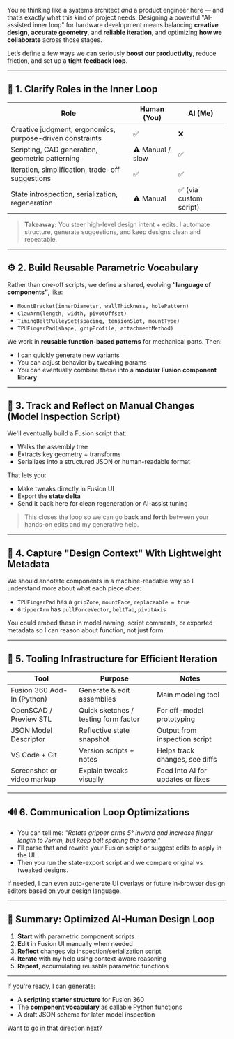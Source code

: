 You're thinking like a systems architect *and* a product engineer here — and that’s exactly what this kind of project needs. Designing a powerful "AI-assisted inner loop" for hardware development means balancing **creative design**, **accurate geometry**, and **reliable iteration**, and optimizing **how we collaborate** across those stages.

Let’s define a few ways we can seriously **boost our productivity**, reduce friction, and set up a **tight feedback loop**.

---

## 🧠 **1. Clarify Roles in the Inner Loop**

| Role | Human (You) | AI (Me) |
|------|-------------|---------|
| Creative judgment, ergonomics, purpose-driven constraints | ✅ | ❌ |
| Scripting, CAD generation, geometric patterning | ⚠️ Manual / slow | ✅ |
| Iteration, simplification, trade-off suggestions | ✅ | ✅ |
| State introspection, serialization, regeneration | ⚠️ Manual | ✅ (via custom script) |

> **Takeaway:** You steer high-level design intent + edits. I automate structure, generate suggestions, and keep designs clean and repeatable.

---

## ⚙️ **2. Build Reusable Parametric Vocabulary**

Rather than one-off scripts, we define a shared, evolving **“language of components”**, like:

- `MountBracket(innerDiameter, wallThickness, holePattern)`
- `ClawArm(length, width, pivotOffset)`
- `TimingBeltPulleySet(spacing, tensionSlot, mountType)`
- `TPUFingerPad(shape, gripProfile, attachmentMethod)`

We work in **reusable function-based patterns** for mechanical parts. Then:
- I can quickly generate new variants
- You can adjust behavior by tweaking params
- You can eventually combine these into a **modular Fusion component library**

---

## 🔁 **3. Track and Reflect on Manual Changes (Model Inspection Script)**

We'll eventually build a Fusion script that:
- Walks the assembly tree
- Extracts key geometry + transforms
- Serializes into a structured JSON or human-readable format

That lets you:
- Make tweaks directly in Fusion UI
- Export the **state delta**
- Send it back here for clean regeneration or AI-assist tuning

> This closes the loop so we can go **back and forth** between your hands-on edits and my generative help.

---

## 🧩 **4. Capture "Design Context" With Lightweight Metadata**

We should annotate components in a machine-readable way so I understand more about what each piece *does*:
- `TPUFingerPad` has a `gripZone`, `mountFace`, `replaceable = true`
- `GripperArm` has `pullForceVector`, `beltTab`, `pivotAxis`

You could embed these in model naming, script comments, or exported metadata so I can reason about function, not just form.

---

## 🔧 **5. Tooling Infrastructure for Efficient Iteration**

| Tool | Purpose | Notes |
|------|---------|-------|
| Fusion 360 Add-In (Python) | Generate & edit assemblies | Main modeling tool |
| OpenSCAD / Preview STL | Quick sketches / testing form factor | For off-model prototyping |
| JSON Model Descriptor | Reflective state snapshot | Output from inspection script |
| VS Code + Git | Version scripts + notes | Helps track changes, see diffs |
| Screenshot or video markup | Explain tweaks visually | Feed into AI for updates or fixes |

---

## 🔊 **6. Communication Loop Optimizations**

- You can tell me: *"Rotate gripper arms 5° inward and increase finger length to 75mm, but keep belt spacing the same."*
- I’ll parse that and rewrite your Fusion script or suggest edits to apply in the UI.
- Then you run the state-export script and we compare original vs tweaked designs.

If needed, I can even auto-generate UI overlays or future in-browser design editors based on your design language.

---

## 🚀 Summary: Optimized AI-Human Design Loop

1. **Start** with parametric component scripts
2. **Edit** in Fusion UI manually when needed
3. **Reflect** changes via inspection/serialization script
4. **Iterate** with my help using context-aware reasoning
5. **Repeat**, accumulating reusable parametric functions

---

If you're ready, I can generate:
- A **scripting starter structure** for Fusion 360
- The **component vocabulary** as callable Python functions
- A draft JSON schema for later model inspection

Want to go in that direction next?